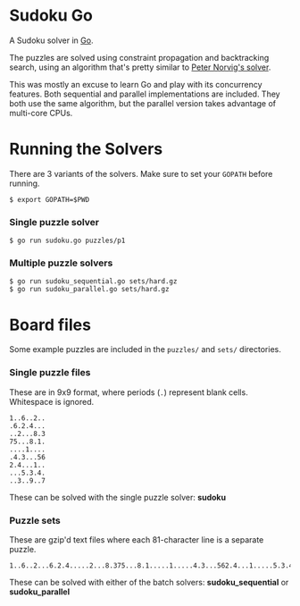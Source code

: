 # Sudoku Go

A Sudoku solver in [Go](http://golang.org/).

The puzzles are solved using constraint propagation and backtracking search, using
an algorithm that's pretty similar to
[Peter Norvig's solver](http://norvig.com/sudoku.html).

This was mostly an excuse to learn Go and play with its concurrency features. Both
sequential and parallel implementations are included. They both use the same
algorithm, but the parallel version takes advantage of multi-core CPUs.

# Running the Solvers

There are 3 variants of the solvers. Make sure to set your `GOPATH` before running.

    $ export GOPATH=$PWD

### Single puzzle solver

    $ go run sudoku.go puzzles/p1

### Multiple puzzle solvers

	$ go run sudoku_sequential.go sets/hard.gz
	$ go run sudoku_parallel.go sets/hard.gz

# Board files

Some example puzzles are included in the `puzzles/` and `sets/` directories.

### Single puzzle files

These are in 9x9 format, where periods (`.`) represent blank cells. Whitespace is
ignored.

    1..6..2..
    .6.2.4...
    ..2...8.3
    75...8.1.
    ....1....
    .4.3...56
    2.4...1..
    ...5.3.4.
    ..3..9..7

These can be solved with the single puzzle solver: **sudoku**

### Puzzle sets

These are gzip'd text files where each 81-character line is a separate puzzle.

    1..6..2...6.2.4.....2...8.375...8.1.....1.....4.3...562.4...1.....5.3.4...3..9..7

These can be solved with either of the batch solvers: **sudoku_sequential** or
**sudoku_parallel**
